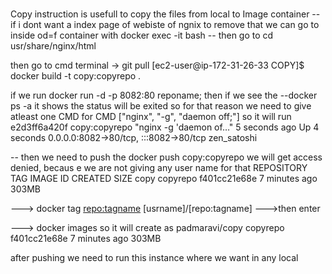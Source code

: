 ###

Copy instruction is usefull to copy the files from local to Image container
-- if i dont want a index page of webiste of ngnix
to remove that we can go to inside od=f container with
docker exec -it <imageid> bash
-- then go to cd usr/share/nginx/html

then go to cmd terminal -> git pull
[ec2-user@ip-172-31-26-33 COPY]$ docker build -t copy:copyrepo .

if we run docker run -d -p 8082:80 reponame;
then if we see the --docker ps -a
it shows the status will be exited so for that reason we need to give atleast one CMD for CMD ["nginx", "-g", "daemon off;"] so it will run
e2d3ff6a420f copy:copyrepo "nginx -g 'daemon of…" 5 seconds ago Up 4 seconds 0.0.0.0:8082->80/tcp, :::8082->80/tcp zen_satoshi

-- then we need to push the docker push copy:copyrepo
we will get access denied, becaus e we are not giving any user name for that
REPOSITORY TAG IMAGE ID CREATED SIZE
copy copyrepo f401cc21e68e 7 minutes ago 303MB

---> docker tag <repo:tagname> [usrname]/[repo:tagname] --->then enter

---> docker images
so it will create as
padmaravi/copy copyrepo f401cc21e68e 7 minutes ago 303MB

after pushing we need to run this instance where we want in any local
